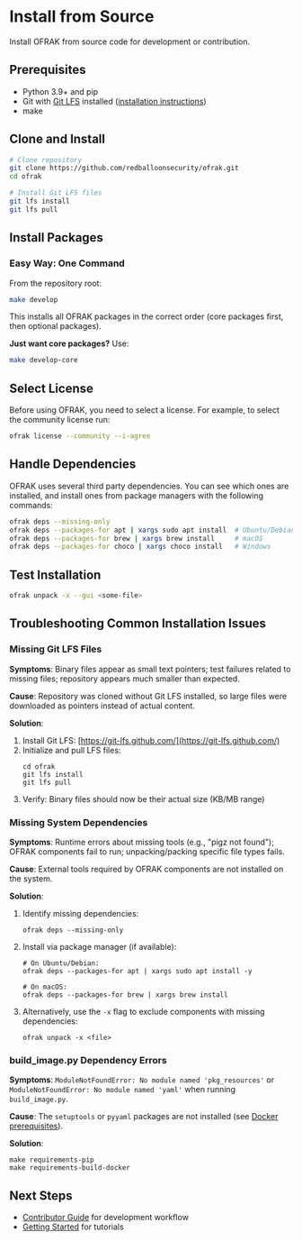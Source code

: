 # Install from Source

Install OFRAK from source code for development or contribution.

## Prerequisites

- Python 3.9+ and pip
- Git with [Git LFS](https://git-lfs.github.com/) installed ([installation instructions](https://github.com/git-lfs/git-lfs#installing))
- make

## Clone and Install

```bash
# Clone repository
git clone https://github.com/redballoonsecurity/ofrak.git
cd ofrak

# Install Git LFS files
git lfs install
git lfs pull
```

## Install Packages

### Easy Way: One Command

From the repository root:

```bash
make develop
```

This installs all OFRAK packages in the correct order (core packages first, then optional packages).

**Just want core packages?** Use:
```bash
make develop-core
```

## Select License

Before using OFRAK, you need to select a license. For example, to select the community license run:

```bash
ofrak license --community --i-agree
```

## Handle Dependencies

OFRAK uses several third party dependencies. You can see which ones are installed, and install ones from package managers with the following commands:
```bash
ofrak deps --missing-only
ofrak deps --packages-for apt | xargs sudo apt install  # Ubuntu/Debian
ofrak deps --packages-for brew | xargs brew install     # macOS
ofrak deps --packages-for choco | xargs choco install   # Windows 
```

## Test Installation

```bash
ofrak unpack -x --gui <some-file>
```

## Troubleshooting Common Installation Issues

### Missing Git LFS Files

**Symptoms**: Binary files appear as small text pointers; test failures related to missing files; repository appears much smaller than expected.

**Cause**: Repository was cloned without Git LFS installed, so large files were downloaded as pointers instead of actual content.

**Solution**:
1. Install Git LFS: [https://git-lfs.github.com/](https://git-lfs.github.com/)
2. Initialize and pull LFS files:
   ```shell
   cd ofrak
   git lfs install
   git lfs pull
   ```
3. Verify: Binary files should now be their actual size (KB/MB range)

### Missing System Dependencies

**Symptoms**: Runtime errors about missing tools (e.g., "pigz not found"); OFRAK components fail to run; unpacking/packing specific file types fails.

**Cause**: External tools required by OFRAK components are not installed on the system.

**Solution**:
1. Identify missing dependencies:
   ```shell
   ofrak deps --missing-only
   ```
2. Install via package manager (if available):
   ```shell
   # On Ubuntu/Debian:
   ofrak deps --packages-for apt | xargs sudo apt install -y

   # On macOS:
   ofrak deps --packages-for brew | xargs brew install
   ```
3. Alternatively, use the `-x` flag to exclude components with missing dependencies:
   ```shell
   ofrak unpack -x <file>
   ```

### build_image.py Dependency Errors

**Symptoms**: `ModuleNotFoundError: No module named 'pkg_resources'` or `ModuleNotFoundError: No module named 'yaml'` when running `build_image.py`.

**Cause**: The `setuptools` or `pyyaml` packages are not installed (see [Docker prerequisites](#docker)).

**Solution**:
```shell
make requirements-pip
make requirements-build-docker
```

## Next Steps

- [Contributor Guide](../contributor-guide/getting-started.md) for development workflow
- [Getting Started](../getting-started.md) for tutorials 
